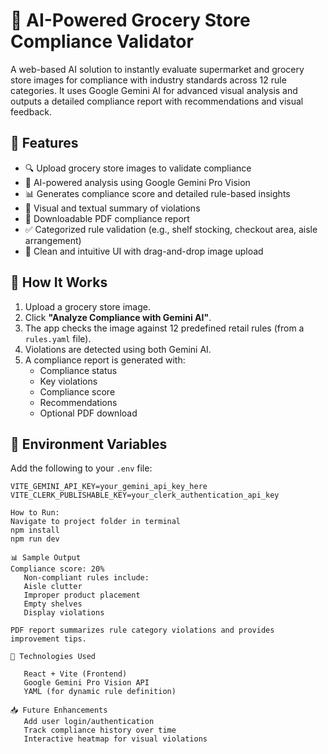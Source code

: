 # 🛒 AI-Powered Grocery Store Compliance Validator

A web-based AI solution to instantly evaluate supermarket and grocery store images for compliance with industry standards across 12 rule categories. It uses Google Gemini AI for advanced visual analysis and outputs a detailed compliance report with recommendations and visual feedback.

## 🌟 Features

- 🔍 Upload grocery store images to validate compliance
- 🧠 AI-powered analysis using Google Gemini Pro Vision
- 📊 Generates compliance score and detailed rule-based insights
- 📝 Visual and textual summary of violations
- 📄 Downloadable PDF compliance report
- ✅ Categorized rule validation (e.g., shelf stocking, checkout area, aisle arrangement)
- 📁 Clean and intuitive UI with drag-and-drop image upload

## 📸 How It Works

1. Upload a grocery store image.
2. Click **"Analyze Compliance with Gemini AI"**.
3. The app checks the image against 12 predefined retail rules (from a `rules.yaml` file).
4. Violations are detected using both Gemini AI.
5. A compliance report is generated with:
   - Compliance status
   - Key violations
   - Compliance score
   - Recommendations
   - Optional PDF download

## 🔐 Environment Variables

Add the following to your `.env` file:

```env
VITE_GEMINI_API_KEY=your_gemini_api_key_here
VITE_CLERK_PUBLISHABLE_KEY=your_clerk_authentication_api_key

How to Run:
Navigate to project folder in terminal 
npm install
npm run dev 

📊 Sample Output
Compliance score: 20%
   Non-compliant rules include:
   Aisle clutter
   Improper product placement
   Empty shelves
   Display violations

PDF report summarizes rule category violations and provides improvement tips.

📌 Technologies Used
   
   React + Vite (Frontend)
   Google Gemini Pro Vision API
   YAML (for dynamic rule definition)

📥 Future Enhancements
   Add user login/authentication
   Track compliance history over time
   Interactive heatmap for visual violations

